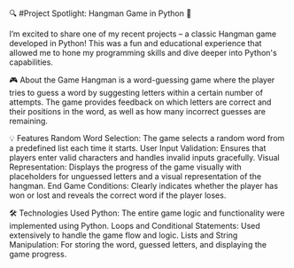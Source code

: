🔍 #Project Spotlight: Hangman Game in Python 🐍

I’m excited to share one of my recent projects – a classic Hangman game developed in Python! This was a fun and educational experience that allowed me to hone my programming skills and dive deeper into Python's capabilities.

🎮 About the Game
Hangman is a word-guessing game where the player tries to guess a word by suggesting letters within a certain number of attempts. The game provides feedback on which letters are correct and their positions in the word, as well as how many incorrect guesses are remaining.

💡 Features
Random Word Selection: The game selects a random word from a predefined list each time it starts.
User Input Validation: Ensures that players enter valid characters and handles invalid inputs gracefully.
Visual Representation: Displays the progress of the game visually with placeholders for unguessed letters and a visual representation of the hangman.
End Game Conditions: Clearly indicates whether the player has won or lost and reveals the correct word if the player loses.

🛠️ Technologies Used
Python: The entire game logic and functionality were implemented using Python.
Loops and Conditional Statements: Used extensively to handle the game flow and logic.
Lists and String Manipulation: For storing the word, guessed letters, and displaying the game progress.
